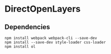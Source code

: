 # DirectOpenLayers

## Dependencies

    npm install webpack webpack-cli --save-dev
    npm install --save-dev style-loader css-loader
    npm install ol

